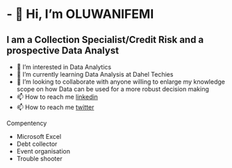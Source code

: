 # - 👋 Hi, I’m OLUWANIFEMI #
## I am a Collection Specialist/Credit Risk and a prospective Data Analyst ##
- 👀 I’m interested in Data Analytics
- 🌱 I’m currently learning Data Analysis at Dahel Techies
- 💞️ I’m looking to collaborate with anyone willing to enlarge my knowledge scope on how Data can be used for a more robust decision making
- 📫 How to reach me [linkedin](https://www.linkedin.com/in/oluwanifemi-fasunhan-pmiim-47624039/)
- 📫 How to reach me [twitter](https://twitter.com/Kniipheemy1)

Compentency

- Microsoft Excel
- Debt collector
- Event organisation
- Trouble shooter
<!---
kniipheemy/kniipheemy is a ✨ special ✨ repository because its `README.md` (this file) appears on your GitHub profile.
You can click the Preview link to take a look at your changes.
--->
